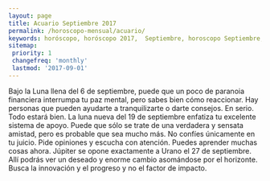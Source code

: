 ```yaml
---
layout: page
title: Acuario Septiembre 2017 
permalink: /horoscopo-mensual/acuario/
keywords: horóscopo, horóscopo 2017,  Septiembre, horoscopo Septiembre,horóscopo esperanza gracia, horoscop, horóscopos gratis, horoscopo acuario, horoscopo acuario 2017, Tarot, Astrologia, Zodíaco, acuario, horoscopo gratis, horoscopo del mes 
sitemap:
 priority: 1
 changefreq: 'monthly'
 lastmod: '2017-09-01'
---
```


 Bajo la Luna llena del 6 de septiembre, puede que un poco de paranoia financiera interrumpa tu paz mental, pero sabes bien cómo reaccionar. Hay personas que pueden ayudarte a tranquilizarte o darte consejos. En serio. Todo estará bien. La luna nueva del 19 de septiembre enfatiza tu excelente sistema de apoyo. Puede que sólo se trate de una verdadera y sensata amistad, pero es probable que sea mucho más. No confíes únicamente en tu juicio. Pide opiniones y escucha con atención. Puedes aprender muchas cosas ahora. Júpiter se opone exactamente a Urano el 27 de septiembre. Allí podrás ver un deseado y enorme cambio asomándose por el horizonte. Busca la innovación y el progreso y no el factor de impacto. 

